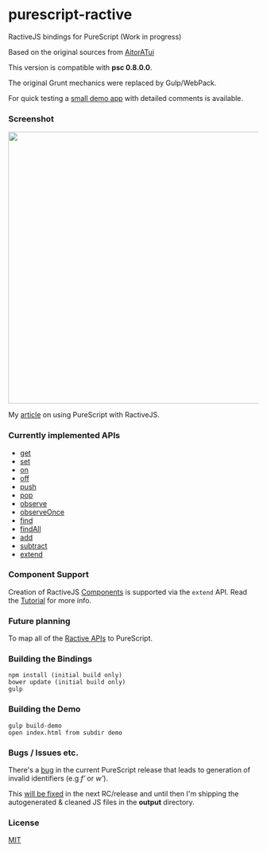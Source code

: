 
# purescript-ractive

RactiveJS bindings for PureScript (Work in progress)

Based on the original sources from <a href="https://github.com/AitorATuin/purescript-ractive" target="_blank">AitorATui</a>

This version is compatible with **psc 0.8.0.0**.

The original Grunt mechanics were replaced by Gulp/WebPack.

For quick testing a <a href="https://github.com/brakmic/purescript-ractive/blob/master/demo/scripts/app.purs">small demo app</a> with detailed comments is available.

### Screenshot
<img src="http://fs5.directupload.net/images/160108/v6ohn28m.png" width="741" height="547">

My <a href="http://blog.brakmic.com/webapps-with-purescript-and-ractivejs/" target="_blank">article</a> on using PureScript with RactiveJS.

### Currently implemented APIs

- <a href="http://docs.ractivejs.org/latest/ractive-get" target="_blank">get</a>
- <a href="http://docs.ractivejs.org/latest/ractive-set" target="_blank">set</a>
- <a href="http://docs.ractivejs.org/latest/ractive-on" target="_blank">on</a>
- <a href="http://docs.ractivejs.org/latest/ractive-off" target="_blank">off</a>
- <a href="http://docs.ractivejs.org/latest/ractive-push" target="_blank">push</a>
- <a href="http://docs.ractivejs.org/latest/ractive-pop" target="_blank">pop</a>
- <a href="http://docs.ractivejs.org/latest/ractive-observe" target="_blank">observe</a>
- <a href="http://docs.ractivejs.org/latest/ractive-observeonce" target="_blank">observeOnce</a>
- <a href="http://docs.ractivejs.org/latest/ractive-find" target="_blank">find</a>
- <a href="http://docs.ractivejs.org/latest/ractive-findall" target="_blank">findAll</a>
- <a href="http://docs.ractivejs.org/latest/ractive-add" target="_blank">add</a>
- <a href="http://docs.ractivejs.org/latest/ractive-subtract" target="_blank">subtract</a>
- <a href="http://docs.ractivejs.org/latest/ractive-extend" target="_blank">extend</a>

### Component Support

Creation of RactiveJS <a href="http://docs.ractivejs.org/latest/components" target="_blank">Components</a> is supported via the `extend` API. Read the <a href="https://github.com/brakmic/purescript-ractive/blob/master/tutorials/COMPONENTS.md">Tutorial</a> for more info.

### Future planning

To map all of the <a href="http://docs.ractivejs.org/latest/get-started" target="_blank">Ractive APIs</a> to PureScript.

### Building the Bindings

```
npm install (initial build only)
bower update (initial build only)
gulp
```

### Building the Demo

```
gulp build-demo
open index.html from subdir demo
```

### Bugs / Issues etc.

There's a <a href="https://github.com/purescript/purescript/issues/1767" target="_blank">bug</a> in the current PureScript release that leads to generation of invalid identifiers (e.g *fʹ* or *w'*).

This <a href="https://github.com/purescript/purescript/pull/1737" target="_blank">will be fixed</a> in the next RC/release and until then I'm shipping the autogenerated & cleaned JS files in the **output** directory.

### License

<a href="https://github.com/brakmic/purescript-ractive/blob/master/LICENSE">MIT</a>
